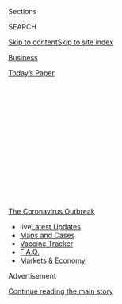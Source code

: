 <div id="app">

<div>

<div>

<div>

<div class="NYTAppHideMasthead css-1q2w90k e1suatyy0">

<div class="section css-ui9rw0 e1suatyy2">

<div class="css-eph4ug er09x8g0">

<div class="css-6n7j50">

</div>

<span class="css-1dv1kvn">Sections</span>

<div class="css-10488qs">

<span class="css-1dv1kvn">SEARCH</span>

</div>

[Skip to content](#site-content)[Skip to site index](#site-index)

</div>

<div id="masthead-section-label" class="css-1wr3we4 eaxe0e00">

[Business](https://www.nytimes.com/section/business)

</div>

<div class="css-10698na e1huz5gh0">

</div>

</div>

<div id="masthead-bar-one" class="section hasLinks css-15hmgas e1csuq9d3">

<div class="css-uqyvli e1csuq9d0">

</div>

<div class="css-1uqjmks e1csuq9d1">

</div>

<div class="css-9e9ivx">

[](https://myaccount.nytimes.com/auth/login?response_type=cookie&client_id=vi)

</div>

<div class="css-1bvtpon e1csuq9d2">

[Today’s Paper](https://www.nytimes.com/section/todayspaper)

</div>

</div>

</div>

</div>

<div data-aria-hidden="false">

<div id="site-content" role="main">

<div>

<div class="css-1aor85t" style="opacity:0.000000001;z-index:-1;visibility:hidden">

<div class="css-1hqnpie">

<div class="css-epjblv">

<span class="css-17xtcya">[Business](/section/business)</span><span class="css-x15j1o">|</span><span class="css-fwqvlz">China’s
Offer to Help With Virus Testing Spooks Hong Kong</span>

</div>

<div class="css-k008qs">

<div class="css-1iwv8en">

<span class="css-18z7m18"></span>

<div>

</div>

</div>

<span class="css-1n6z4y">https://nyti.ms/33wAP0h</span>

<div class="css-1705lsu">

<div class="css-4xjgmj">

<div class="css-4skfbu" role="toolbar" data-aria-label="Social Media Share buttons, Save button, and Comments Panel with current comment count" data-testid="share-tools">

  - 
  - 
  - 
  - 
    
    <div class="css-6n7j50">
    
    </div>

  - 
  - 

</div>

</div>

</div>

</div>

</div>

</div>

<div id="NYT_TOP_BANNER_REGION" class="css-13pd83m">

<div>

<div id="styln-prism-menu-1592847958612" class="section interactive-content interactive-size-medium css-1edisqu">

<div class="css-17ih8de interactive-body">

<div id="scroll-container" class="css-1gj85ro">

[<span class="styln-title-wrap"><span class="css-1pje3qr">The
Coronavirus</span><span class="css-1pje3qr">
Outbreak</span></span>](https://www.nytimes.com/news-event/coronavirus?action=click&pgtype=Article&state=default&region=TOP_BANNER&context=storylines_menu)

  - <span class="css-kqxiym" data-emphasize="true">live</span>[Latest
    Updates](https://www.nytimes.com/2020/08/08/world/coronavirus-updates.html?action=click&pgtype=Article&state=default&region=TOP_BANNER&context=storylines_menu)
  - [Maps and
    Cases](https://www.nytimes.com/interactive/2020/us/coronavirus-us-cases.html?action=click&pgtype=Article&state=default&region=TOP_BANNER&context=storylines_menu)
  - [Vaccine
    Tracker](https://www.nytimes.com/interactive/2020/science/coronavirus-vaccine-tracker.html?action=click&pgtype=Article&state=default&region=TOP_BANNER&context=storylines_menu)
  - [F.A.Q.](https://www.nytimes.com/interactive/2020/world/coronavirus-tips-advice.html?action=click&pgtype=Article&state=default&region=TOP_BANNER&context=storylines_menu)
  - [Markets &
    Economy](https://www.nytimes.com/live/2020/08/07/business/stock-market-today-coronavirus?action=click&pgtype=Article&state=default&region=TOP_BANNER&context=storylines_menu)

</div>

</div>

</div>

</div>

</div>

<div id="top-wrapper" class="css-1sy8kpn">

<div id="top-slug" class="css-l9onyx">

Advertisement

</div>

[Continue reading the main story](#after-top)

<div class="ad top-wrapper" style="text-align:center;height:100%;display:block;min-height:250px">

<div id="top" class="place-ad" data-position="top" data-size-key="top">

</div>

</div>

<div id="after-top">

</div>

</div>

<div>

<div id="sponsor-wrapper" class="css-1hyfx7x">

<div id="sponsor-slug" class="css-19vbshk">

Supported by

</div>

[Continue reading the main story](#after-sponsor)

<div id="sponsor" class="ad sponsor-wrapper" style="text-align:center;height:100%;display:block">

</div>

<div id="after-sponsor">

</div>

</div>

<div class="css-186x18t">

</div>

<div class="css-1vkm6nb ehdk2mb0">

# China’s Offer to Help With Virus Testing Spooks Hong Kong

</div>

Infections have surged in the city, and its labs have been going at full
speed. But wariness of the Chinese Communist Party runs deep.

<div class="css-79elbk" data-testid="photoviewer-wrapper">

<div class="css-z3e15g" data-testid="photoviewer-wrapper-hidden">

</div>

<div class="css-1a48zt4 ehw59r15" data-testid="photoviewer-children">

![<span class="css-16f3y1r e13ogyst0" data-aria-hidden="true">Collecting
a swab sample from a taxi driver at a makeshift testing site in a Hong
Kong parking garage last
month.</span><span class="css-cnj6d5 e1z0qqy90" itemprop="copyrightHolder"><span class="css-1ly73wi e1tej78p0">Credit...</span><span><span>Anthony
Kwan/Getty
Images</span></span></span>](https://static01.nyt.com/images/2020/08/06/world/06hk-testing-1/merlin_174899484_db9ceba3-2da2-49ae-b73d-ccdf288af1e2-articleLarge.jpg?quality=75&auto=webp&disable=upscale)

</div>

</div>

<div class="css-18e8msd">

<div class="css-pdw9fk epjyd6m0">

<div class="css-1txwxcy ey68jwv0" data-aria-hidden="true">

[![Sui-Lee
Wee](https://static01.nyt.com/images/2018/07/13/multimedia/author-sui-lee-wee/author-sui-lee-wee-thumbLarge.png
"Sui-Lee Wee")](https://www.nytimes.com/by/sui-lee-wee)[![Tiffany
May](https://static01.nyt.com/images/2019/12/04/reader-center/author-tiffany-may/author-tiffany-may-thumbLarge.png
"Tiffany May")](https://www.nytimes.com/by/tiffany-may)

</div>

<div class="css-1baulvz">

By [<span class="css-1baulvz" itemprop="name">Sui-Lee
Wee</span>](https://www.nytimes.com/by/sui-lee-wee) and
[<span class="css-1baulvz last-byline" itemprop="name">Tiffany
May</span>](https://www.nytimes.com/by/tiffany-may)

</div>

</div>

  - 
    
    <div class="css-ld3wwf e16638kd2">
    
    Published Aug. 6, 2020Updated Aug. 7, 2020
    
    </div>

  - 
    
    <div class="css-4xjgmj">
    
    <div class="css-pvvomx" role="toolbar" data-aria-label="Social Media Share buttons, Save button, and Comments Panel with current comment count" data-testid="share-tools">
    
      - 
      - 
      - 
      - 
        
        <div class="css-6n7j50">
        
        </div>
    
      - 
      - 
    
    </div>
    
    </div>

</div>

<div class="css-mdjrty">

[阅读简体中文版](https://cn.nytimes.com/china/20200807/hong-kong-china-coronavirus-testing/ "Read in Simplified Chinese")[閱讀繁體中文版](https://cn.nytimes.com/china/20200807/hong-kong-china-coronavirus-testing/zh-hant/ "Read in Traditional Chinese")

</div>

</div>

<div class="section meteredContent css-1r7ky0e" name="articleBody" itemprop="articleBody">

<div class="css-1fanzo5 StoryBodyCompanionColumn">

<div class="css-53u6y8">

The offer was presented as a favor to Hong Kong, a city struggling with
a surge in
[coronavirus](https://www.nytimes.com/2020/08/07/us/covid-test-accuracy-governor-dewine-ohio.html)
infections: a team of 60 medical officials from mainland China who would
help expand testing across the city.

But it is being viewed with skepticism by some residents, who worry
about the growing reach of the Chinese Communist Party and the testing
project’s potential implications for their privacy.

Hong Kong could use the help. The largest wave of coronavirus infections
to hit the semiautonomous city has overwhelmed its isolation wards and
testing facilities in recent weeks.

To reopen schools and lift restrictions on public gatherings and
businesses, the local government needs an effective system of
coronavirus testing that can help contain the outbreak. The problem is,
the city is short of workers who can conduct testing, and the
government’s labs are already running at maximum capacity.

</div>

</div>

<div class="css-1fanzo5 StoryBodyCompanionColumn">

<div class="css-53u6y8">

By mid-July, labs were operating around the clock, processing 10,000
tests a day, a rate that is unsustainable, according to Carrie Lam, Hong
Kong’s top leader. The government has had to limit access to testing in
recent days, saying that it would allocate tests only to people with
symptoms, or who had been in close contact with confirmed cases.

The ability to provide testing for all who need or want it is a
challenge for many cities and countries. That is where China comes in.

“If you want to have a quantum jump in terms of the number of tests done
per day, then we definitely need some help from other countries, or the
mainland government,” said **** Leo Poon, head of the division of public
health laboratory sciences at the University of Hong Kong.

</div>

</div>

<div class="css-79elbk" data-testid="photoviewer-wrapper">

<div class="css-z3e15g" data-testid="photoviewer-wrapper-hidden">

</div>

<div class="css-1a48zt4 ehw59r15" data-testid="photoviewer-children">

![<span class="css-16f3y1r e13ogyst0" data-aria-hidden="true">Lui
Man-kwong, a pro-democracy politician in Hong Kong, on Sunday protested
the plan to accept Covid-19 testing help from mainland
China. </span><span class="css-cnj6d5 e1z0qqy90" itemprop="copyrightHolder"><span class="css-1ly73wi e1tej78p0">Credit...</span><span>Isaac
Lawrence/Agence France-Presse — Getty
Images</span></span>](https://static01.nyt.com/images/2020/08/06/world/06hk-testing-2/merlin_175223937_218f24cd-c9a8-4a57-a505-0fd686317e19-articleLarge.jpg?quality=75&auto=webp&disable=upscale)

</div>

</div>

<div class="css-1fanzo5 StoryBodyCompanionColumn">

<div class="css-53u6y8">

When it comes to conducting widespread testing, China is in a league of
its own. The Chinese government takes pride in its ability to marshal
the resources needed for mass testing, citing it as an advantage of the
Communist Party’s system of centralized control.

</div>

</div>

<div class="css-1fanzo5 StoryBodyCompanionColumn">

<div class="css-53u6y8">

When officials in the central Chinese city of Wuhan, where the virus
emerged, were confronted with a new outbreak in May, they [tested 11
million people in roughly two
weeks.](https://www.nytimes.com/2020/05/26/world/asia/coronavirus-wuhan-tests.html)
In Beijing, the government mobilized close to 100,000 community workers
in June [to test roughly 2.3 million residents in about a
week](https://www.nytimes.com/2020/06/19/world/asia/coronavirus-china-beijing.html),
as it tried to stamp out a new outbreak of its own.

<div id="NYT_MAIN_CONTENT_1_REGION" class="css-9tf9ac">

<div>

<div id="styln-covid-updates-markets" class="section interactive-content interactive-size-medium css-1ftcdic">

<div class="css-17ih8de interactive-body">

<div id="styln-briefing-block">

<div class="briefing-block-header-section">

# [Latest Updates: The Coronavirus Outbreak and the Economy](https://www.nytimes.com/live/2020/08/07/business/stock-market-today-coronavirus?action=click&pgtype=Article&state=default&region=MAIN_CONTENT_1&context=storylines_live_updates)

</div>

<div class="briefing-block-lb-items">

<div class="briefing-block-update-time">

[25h
ago](https://www.nytimes.com/live/2020/08/07/business/stock-market-today-coronavirus?action=click&pgtype=Article&state=default&region=MAIN_CONTENT_1&context=storylines_live_updates#wealthy-families-are-throwing-a-lifeline-to-distressed-businesses)

</div>

<div>

[Wealthy families are throwing a lifeline to distressed
businesses.](https://www.nytimes.com/live/2020/08/07/business/stock-market-today-coronavirus?action=click&pgtype=Article&state=default&region=MAIN_CONTENT_1&context=storylines_live_updates#wealthy-families-are-throwing-a-lifeline-to-distressed-businesses)

</div>

<div class="briefing-block-update-time">

[26h
ago](https://www.nytimes.com/live/2020/08/07/business/stock-market-today-coronavirus?action=click&pgtype=Article&state=default&region=MAIN_CONTENT_1&context=storylines_live_updates#the-publisher-of-the-onion-jezebel-and-other-websites-lays-off-15-employees)

</div>

<div>

[The publisher of The Onion, Jezebel and other websites lays off 15
employees.](https://www.nytimes.com/live/2020/08/07/business/stock-market-today-coronavirus?action=click&pgtype=Article&state=default&region=MAIN_CONTENT_1&context=storylines_live_updates#the-publisher-of-the-onion-jezebel-and-other-websites-lays-off-15-employees)

</div>

<div class="briefing-block-update-time">

[31h
ago](https://www.nytimes.com/live/2020/08/07/business/stock-market-today-coronavirus?action=click&pgtype=Article&state=default&region=MAIN_CONTENT_1&context=storylines_live_updates#canada-outlines-its-response-to-the-new-us-aluminum-tariff)

</div>

<div>

[Canada outlines its response to the new U.S. aluminum
tariff.](https://www.nytimes.com/live/2020/08/07/business/stock-market-today-coronavirus?action=click&pgtype=Article&state=default&region=MAIN_CONTENT_1&context=storylines_live_updates#canada-outlines-its-response-to-the-new-us-aluminum-tariff)

</div>

</div>

<div class="briefing-block-footer">

<div class="briefing-block-footer-meta">

[See more
updates](https://www.nytimes.com/live/2020/08/07/business/stock-market-today-coronavirus?action=click&pgtype=Article&state=default&region=MAIN_CONTENT_1&context=storylines_live_updates)

</div>

<div class="briefing-block-briefinglinks">

<span>More live coverage:</span>
[Global](https://www.nytimes.com/2020/08/07/world/covid-19-news.html?action=click&pgtype=Article&state=default&region=MAIN_CONTENT_1&context=storylines_live_updates)

</div>

</div>

</div>

</div>

</div>

</div>

</div>

In June, Guo Yanhong, a senior official with China’s National Health
Commission, said that China had been able to triple its nationwide
testing capacity to 3.8 million tests a day from three months earlier,
according to a government statement. Based on this rate, testing 7.5
million, the entire population of Hong Kong, “should not be a problem,”
the local pro-Beijing newspaper Wen Wei Po reported.

Beijing dispatched seven medical experts to Hong Kong on Sunday to help
with testing, Chinese state media reported. Yu Dewen, a health official
from the southern province of Guangdong who is in charge of the team,
said that even with the help of third-party laboratories, Hong Kong
could only process 20,000 to 30,000 tests a day, according to Southern
Metropolis Daily, a state-run Chinese newspaper. He said the team’s goal
was roughly 200,000 samples a day.

The seven experts who arrived on Sunday were laying the groundwork for a
larger team of technicians who would cross the border and work with
three laboratories to ramp up testing. The labs are Hong Kong
subsidiaries of mainland companies: Sunrise Diagnostic Center,
established by the Chinese genomics giant BGI; Kingmed Diagnostics; and
Hong Kong Molecular Pathology Diagnostic Center, [according to The South
China Morning
Post](https://www.scmp.com/news/hong-kong/health-environment/article/3096037/hong-kong-third-wave-three-labs-picked-help).

BGI is one of the biggest companies conducting coronavirus testing in
China. In just three days, it built an “air capsule” testing lab in
Beijing that was capable of running 100,000 tests a day.

</div>

</div>

<div class="css-79elbk" data-testid="photoviewer-wrapper">

<div class="css-z3e15g" data-testid="photoviewer-wrapper-hidden">

</div>

<div class="css-1a48zt4 ehw59r15" data-testid="photoviewer-children">

<div class="css-1xdhyk6 erfvjey0">

<span class="css-1ly73wi e1tej78p0">Image</span>

<div class="css-zjzyr8">

<div data-testid="lazyimage-container" style="height:257.77777777777777px">

</div>

</div>

</div>

<span class="css-16f3y1r e13ogyst0" data-aria-hidden="true">Commuters in
Hong Kong last
month.</span><span class="css-cnj6d5 e1z0qqy90" itemprop="copyrightHolder"><span class="css-1ly73wi e1tej78p0">Credit...</span><span>Anthony
Wallace/Agence France-Presse — Getty Images</span></span>

</div>

</div>

<div class="css-1fanzo5 StoryBodyCompanionColumn">

<div class="css-53u6y8">

Its unit, Sunrise Diagnostic Center, could help build similar makeshift
testing facilities in Hong Kong if needed, according to The Post. The
firm would be able to process up to 30,000 tests a day by the end of
this week. That capacity could be increased by five times — to 150,000 a
day — by pooling five samples in one tube.

</div>

</div>

<div class="css-1fanzo5 StoryBodyCompanionColumn">

<div class="css-53u6y8">

But many Hong Kong health experts are skeptical of universal testing,
seeing it as a waste of resources and hard to achieve in a short time.

Instead, they say the government needs to test more people who are
deemed to be at greater risk of infection, such as nursing home
residents and public transportation workers.

Arisina Ma, president of the Public Doctors Association, a large union
representing physicians in public hospitals and the Department of
Health, said doctors were surprised by the government’s decision to
invite Chinese experts.

Dr. Ma said the process was “very problematic” because of its lack of
transparency. She noted that a top health official who heads the
communicable diseases branch in the city’s health protection bureau had
been unable to provide any information about what the Chinese team was
doing in the city.

“It felt like a higher-level political decision,” Dr. Ma said.

Hong Kong’s medical facilities have the capacity to increase testing but
have not been told by the government to do so, Dr. Ma said. She wondered
if Beijing’s help was even necessary.

“We are not so devastated that we need to ask for help,” she said. “Even
when hospitals in America and the United Kingdom are devastated, they
just try to mobilize their own personnel. In Hong Kong, we have
sufficient and adequate personnel to do it.”

Some establishment-backed critics have argued that it is doctors who
have made it difficult or prohibitively expensive for people to get
tested.

</div>

</div>

<div class="css-1fanzo5 StoryBodyCompanionColumn">

<div class="css-53u6y8">

Regina Ip, a pro-Beijing lawmaker in Hong Kong, said the city had not
been able to do nearly enough testing because of what she described as
the medical profession’s grip over the process. “I think it is
protectionism — ‘you have to do it our way,’” she said of the Hong Kong
health care sector.

The cost of taking a coronavirus test is also exacerbating the problem.
At most private hospitals, tests may only be done after a consultation
with a doctor. That means one test can cost about $200 — a price tag
that adds up for families.

</div>

</div>

<div class="css-79elbk" data-testid="photoviewer-wrapper">

<div class="css-z3e15g" data-testid="photoviewer-wrapper-hidden">

</div>

<div class="css-1a48zt4 ehw59r15" data-testid="photoviewer-children">

<div class="css-1xdhyk6 erfvjey0">

<span class="css-1ly73wi e1tej78p0">Image</span>

<div class="css-zjzyr8">

<div data-testid="lazyimage-container" style="height:257.77777777777777px">

</div>

</div>

</div>

<span class="css-16f3y1r e13ogyst0" data-aria-hidden="true">Lining up
for free Covid-19 test kits outside a government clinic in the Sham Shui
Po district of Hong Kong last
month.</span><span class="css-cnj6d5 e1z0qqy90" itemprop="copyrightHolder"><span class="css-1ly73wi e1tej78p0">Credit...</span><span>Anthony
Wallace/Agence France-Presse — Getty Images</span></span>

</div>

</div>

<div class="css-1fanzo5 StoryBodyCompanionColumn">

<div class="css-53u6y8">

But for some residents, the prospect of more readily available tests was
overshadowed by concern that the outreach by Beijing was only the
Communist Party’s latest intrusion into their lives.

They found it especially unnerving in the wake of the sweeping [national
security law that Beijing
imposed](https://www.nytimes.com/2020/07/31/world/asia/hong-kong-election-national-security-law.html)
on June 30 to quash dissent in Hong Kong. Police officers investigating
alleged subversion crimes under the new law have been [collecting DNA
samples from people
arrested](https://www.nytimes.com/2020/07/05/world/asia/hong-kong-security-law.html)
at protests.

The Hong Kong government has not said who it plans to test, but it has
pledged that DNA samples will not be transported to the mainland.

But the local government’s lack of transparency about the move to invite
Chinese experts and the involvement of Chinese testing companies have
raised alarm bells, activists say. Compounding such fears, the Hong Kong
government said it was looking into the potential criminality of
“spreading rumors” that the testing program could lead to the
harvesting of DNA samples.

</div>

</div>

<div class="css-1fanzo5 StoryBodyCompanionColumn">

<div class="css-53u6y8">

The chairman of Sunrise Diagnostic Center, Hu Dingxu, has said that
samples would not be sent to the mainland, according to Wen Wei Po, the
pro-Beijing newspaper.

Danny Yeung, the chief executive and co-founder of Prenetics, a firm
that has been working with the Hong Kong government to process
coronavirus samples, said his company had no access to the private
information of anyone being tested because they were identified only by
a bar code. Samples would be sent to a biohazard waste company for
disposal after seven days, he said in an interview on Wednesday.

The activists’ concerns stem from the fact that the cells collected in
the nasal and throat swabs used for coronavirus testing can also be used
to generate DNA profiles.

</div>

</div>

<div class="css-cfo9c3">

</div>

<div class="css-1fanzo5 StoryBodyCompanionColumn">

<div class="css-53u6y8">

Many worry that their data could live on beyond the pandemic, especially
if the samples are stored in a DNA database, similar to the kinds that
the Chinese government has set up for collecting [DNA samples from
Uighurs](https://www.nytimes.com/2019/02/21/business/china-xinjiang-uighur-dna-thermo-fisher.html)
in the far western region of Xinjiang and from [men and boys all across
China.](https://www.nytimes.com/2020/06/17/world/asia/China-DNA-surveillance.html)

“People in Hong Kong fear they will be subject to similar methods of
control like in Xinjiang,” said Maya Wang, a senior China researcher at
Human Rights Watch who has studied biometric surveillance in China.

</div>

</div>

<div class="css-1fanzo5 StoryBodyCompanionColumn">

<div class="css-53u6y8">

“A large part of that is the mass collection of biometrics,” she said.

</div>

</div>

<div class="css-79elbk" data-testid="photoviewer-wrapper">

<div class="css-z3e15g" data-testid="photoviewer-wrapper-hidden">

</div>

<div class="css-1a48zt4 ehw59r15" data-testid="photoviewer-children">

<div class="css-1xdhyk6 erfvjey0">

<span class="css-1ly73wi e1tej78p0">Image</span>

<div class="css-zjzyr8">

<div data-testid="lazyimage-container" style="height:257.77777777777777px">

</div>

</div>

</div>

<span class="css-16f3y1r e13ogyst0" data-aria-hidden="true">A temporary
field hospital in Hong Kong last
week.</span><span class="css-cnj6d5 e1z0qqy90" itemprop="copyrightHolder"><span class="css-1ly73wi e1tej78p0">Credit...</span><span>Anthony
Kwan/Getty Images</span></span>

</div>

</div>

<div class="css-1fanzo5 StoryBodyCompanionColumn">

<div class="css-53u6y8">

Keith Bradsher contributed reporting and Liu Yi contributed research.

</div>

</div>

<div>

</div>

<div class="css-1fanzo5 StoryBodyCompanionColumn">

<div class="css-53u6y8">

</div>

</div>

</div>

<div>

</div>

<div>

</div>

<div>

</div>

<div>

<div id="bottom-wrapper" class="css-1ede5it">

<div id="bottom-slug" class="css-l9onyx">

Advertisement

</div>

[Continue reading the main story](#after-bottom)

<div id="bottom" class="ad bottom-wrapper" style="text-align:center;height:100%;display:block;min-height:90px">

</div>

<div id="after-bottom">

</div>

</div>

</div>

</div>

</div>

## Site Index

<div>

</div>

## Site Information Navigation

  - [© <span>2020</span> <span>The New York Times
    Company</span>](https://help.nytimes.com/hc/en-us/articles/115014792127-Copyright-notice)

<!-- end list -->

  - [NYTCo](https://www.nytco.com/)
  - [Contact
    Us](https://help.nytimes.com/hc/en-us/articles/115015385887-Contact-Us)
  - [Work with us](https://www.nytco.com/careers/)
  - [Advertise](https://nytmediakit.com/)
  - [T Brand Studio](http://www.tbrandstudio.com/)
  - [Your Ad
    Choices](https://www.nytimes.com/privacy/cookie-policy#how-do-i-manage-trackers)
  - [Privacy](https://www.nytimes.com/privacy)
  - [Terms of
    Service](https://help.nytimes.com/hc/en-us/articles/115014893428-Terms-of-service)
  - [Terms of
    Sale](https://help.nytimes.com/hc/en-us/articles/115014893968-Terms-of-sale)
  - [Site Map](https://spiderbites.nytimes.com)
  - [Help](https://help.nytimes.com/hc/en-us)
  - [Subscriptions](https://www.nytimes.com/subscription?campaignId=37WXW)

</div>

</div>

</div>

</div>
